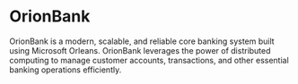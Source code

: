 # OrionBank
OrionBank is a modern, scalable, and reliable core banking system built using Microsoft Orleans. OrionBank leverages the power of distributed computing to manage customer accounts, transactions, and other essential banking operations efficiently.
